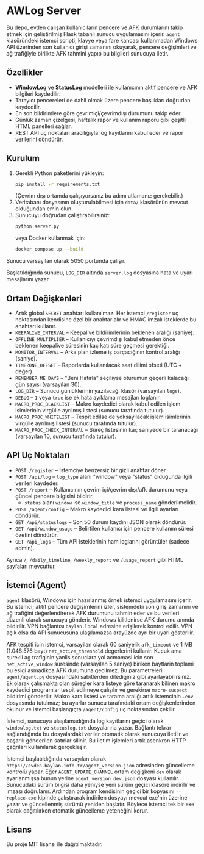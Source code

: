 # AWLog Server

Bu depo, evden çalışan kullanıcıların pencere ve AFK durumlarını takip etmek için geliştirilmiş Flask tabanlı sunucu uygulamasını içerir. `agent` klasöründeki istemci scripti, klavye veya fare kancası kullanmadan Windows API üzerinden son kullanıcı girişi zamanını okuyarak, pencere değişimleri ve ağ trafiğiyle birlikte AFK tahmini yapıp bu bilgileri sunucuya iletir.

## Özellikler
- **WindowLog** ve **StatusLog** modelleri ile kullanıcının aktif pencere ve AFK bilgileri kaydedilir.
- Tarayıcı pencereleri de dahil olmak üzere pencere başlıkları doğrudan
  kaydedilir.
- En son bildirimlere göre çevrimiçi/çevrimdışı durumunu takip eder.
- Günlük zaman çizelgesi, haftalık rapor ve kullanım raporu gibi çeşitli HTML panelleri sağlar.
- REST API uç noktaları aracılığıyla log kayıtlarını kabul eder ve rapor verilerini döndürür.

## Kurulum
1. Gerekli Python paketlerini yükleyin:
   ```bash
   pip install -r requirements.txt
   ```
   (Çevrim dışı ortamda çalışıyorsanız bu adımı atlamanız gerekebilir.)
2. Veritabanı dosyasının oluşturulabilmesi için `data/` klasörünün mevcut olduğundan emin olun.
3. Sunucuyu doğrudan çalıştırabilirsiniz:
   ```bash
   python server.py
   ```
   veya Docker kullanmak için:
   ```bash
   docker compose up --build
   ```

Sunucu varsayılan olarak 5050 portunda çalışır.

Başlatıldığında sunucu, `LOG_DIR` altında `server.log` dosyasına hata
ve uyarı mesajlarını yazar.

## Ortam Değişkenleri
- Artık global `SECRET` anahtarı kullanılmaz. Her istemci `/register` uç noktasından
  kendisine özel bir anahtar alır ve HMAC imzalı isteklerde bu anahtarı kullanır.
- `KEEPALIVE_INTERVAL` – Keepalive bildirimlerinin beklenen aralığı (saniye).
- `OFFLINE_MULTIPLIER` – Kullanıcıyı çevrimdışı kabul etmeden önce beklenen keepalive süresinin kaç katı süre geçmesi gerektiği.
- `MONITOR_INTERVAL` – Arka plan izleme iş parçacığının kontrol aralığı (saniye).
- `TIMEZONE_OFFSET` – Raporlarda kullanılacak saat dilimi ofseti (UTC + değer).
- `REMEMBER_ME_DAYS` – "Beni Hatırla" seçiliyse oturumun geçerli kalacağı gün
  sayısı (varsayılan 30).
- `LOG_DIR` – Sunucu günlüklerinin yazılacağı klasör (varsayılan `logs`).
- `DEBUG` – `1` veya `true` ise ek hata ayıklama mesajları loglanır.
- `MACRO_PROC_BLACKLIST` – Makro kaydedici olarak kabul edilen işlem
  isimlerinin virgülle ayrılmış listesi (sunucu tarafında tutulur).
- `MACRO_PROC_WHITELIST` – Tespit edilse de yoksayılacak işlem
  isimlerinin virgülle ayrılmış listesi (sunucu tarafında tutulur).
- `MACRO_PROC_CHECK_INTERVAL` – Süreç listesinin kaç saniyede bir
  taranacağı (varsayılan 10, sunucu tarafında tutulur).

## API Uç Noktaları
- `POST /register` – İstemciye benzersiz bir gizli anahtar döner.
- `POST /api/log` – `log_type` alanı "window" veya "status" olduğunda ilgili verileri kaydeder.
- `POST /report` – Kullanıcının çevrim içi/çevrim dışı/afk durumunu veya güncel pencere bilgisini bildirir.
  - `status` alanı `window` ise `window_title` ve `process_name` gönderilmelidir.
- `POST /agent/config` – Makro kaydedici kara listesi ve ilgili ayarları döndürür.
- `GET /api/statuslogs` – Son 50 durum kaydını JSON olarak döndürür.
- `GET /api/window_usage` – Belirtilen kullanıcı için pencere kullanım süresi özetini döndürür.
- `GET /api_logs` – Tüm API isteklerinin ham loglarını görüntüler (sadece admin).

Ayrıca `/`, `/daily_timeline`, `/weekly_report` ve `/usage_report` gibi HTML sayfaları mevcuttur.

## İstemci (Agent)
`agent` klasörü, Windows için hazırlanmış örnek istemci uygulamasını içerir. Bu istemci; aktif pencere değişimlerini izler, sistemdeki son giriş zamanını ve ağ trafiğini değerlendirerek AFK durumunu tahmin eder ve bu verileri düzenli olarak sunucuya gönderir. Windows kilitlenirse AFK durumu anında bildirilir. VPN bağlantısı `baylan.local` adresine erişilerek kontrol edilir. VPN açık olsa da API sunucusuna ulaşılamazsa arayüzde ayrı bir uyarı gösterilir.

AFK tespiti icin istemci, varsayilan olarak 60 saniyelik `afk_timeout` ve 1 MB (1.048.576 bayt) `net_active_threshold` degerlerini kullanir. Kucuk ama surekli ag trafiginin yanlis sonuclara yol acmamasi icin son `net_active_window` suresinde (varsayilan 5 saniye) biriken baytlarin toplami bu esigi asmadikca AFK durumuna gecilmez. Bu parametreleri `agent/agent.py` dosyasindaki sabitlerden dilediginiz gibi ayarlayabilirsiniz.
Ek olarak çalışmakta olan süreçler kara listeye göre taranarak bilinen makro kaydedici programlar tespit edilmeye çalışılır ve gerekirse `macro-suspect` bildirimi gönderilir.
Makro kara listesi ve tarama aralığı artık istemcinin `.env` dosyasında tutulmaz; bu ayarlar sunucu tarafındaki ortam değişkenlerinden okunur ve istemci başlangıçta `/agent/config` uç noktasından çekilir.

İstemci, sunucuya ulaşılamadığında log kayıtlarını geçici olarak `windowlog.txt` ve `statuslog.txt` dosyalarına yazar. Bağlantı tekrar sağlandığında bu dosyalardaki veriler otomatik olarak sunucuya iletilir ve başarılı gönderilen satırlar silinir. Bu iletim işlemleri artık asenkron HTTP çağrıları kullanılarak gerçekleşir.

İstemci başlatıldığında varsayılan olarak `https://evden.baylan.info.tr/agent_version.json` adresinden güncelleme kontrolü yapar. Eğer `AGENT_UPDATE_CHANNEL` ortam değişkeni `dev` olarak ayarlanmışsa bunun yerine `agent_version_dev.json` dosyası kullanılır. Sunucudaki sürüm bilgisi daha yeniyse yeni sürüm geçici klasöre indirilir ve imzası doğrulanır. Ardından program kendisinin geçici bir kopyasını `--replace-exe` kipinde çalıştırarak indirilen dosyayı mevcut exe'nin üzerine yazar ve güncellenmiş sürümü yeniden başlatır. Böylece istemci tek bir exe olarak dağıtılırken otomatik güncelleme yeteneğini korur.

## Lisans
Bu proje MIT lisansı ile dağıtılmaktadır.
